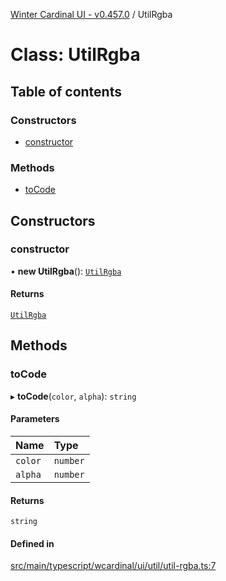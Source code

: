[Winter Cardinal UI - v0.457.0](../index.md) / UtilRgba

# Class: UtilRgba

## Table of contents

### Constructors

- [constructor](UtilRgba.md#constructor)

### Methods

- [toCode](UtilRgba.md#tocode)

## Constructors

### constructor

• **new UtilRgba**(): [`UtilRgba`](UtilRgba.md)

#### Returns

[`UtilRgba`](UtilRgba.md)

## Methods

### toCode

▸ **toCode**(`color`, `alpha`): `string`

#### Parameters

| Name | Type |
| :------ | :------ |
| `color` | `number` |
| `alpha` | `number` |

#### Returns

`string`

#### Defined in

[src/main/typescript/wcardinal/ui/util/util-rgba.ts:7](https://github.com/winter-cardinal/winter-cardinal-ui/blob/v0.457.0/src/main/typescript/wcardinal/ui/util/util-rgba.ts#L7)
